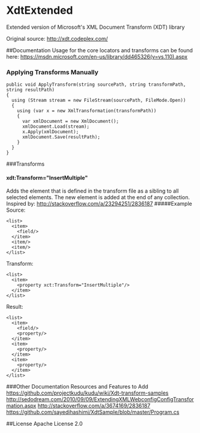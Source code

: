 # XdtExtended
Extended version of Microsoft's XML Document Transform (XDT) library

Original source: http://xdt.codeplex.com/

##Documentation
Usage for the core locators and transforms can be found here:
https://msdn.microsoft.com/en-us/library/dd465326(v=vs.110).aspx

### Applying Transforms Manually
```
public void ApplyTransform(string sourcePath, string transformPath, string resultPath)
{
  using (Stream stream = new FileStream(sourcePath, FileMode.Open))
  {
    using (var x = new XmlTransformation(transformPath))
    {
      var xmlDocument = new XmlDocument();
      xmlDocument.Load(stream);
      x.Apply(xmlDocument);
      xmlDocument.Save(resultPath);
    }
  }
}
```
###Transforms
#### xdt:Transform="InsertMultiple"
Adds the element that is defined in the transform file as a sibling to all selected elements. The new element is added at the end of any collection. Inspired by: http://stackoverflow.com/a/23294251/2836187
#####Example
Source:
```
<list>
  <item>
    <field/>
  </item>
  <item/>
  <item/>
</list>
```
Transform:
```
<list>
  <item>
    <property xct:Transform="InsertMultiple"/>
  </item>
</list>
```
Result:
```
<list>
  <item>
    <field/>
    <property/>
  </item>
  <item>
    <property/>
  </item>
  <item>
    <property/>
  </item>
</list>
```
###Other Documentation Resources and Features to Add
https://github.com/projectkudu/kudu/wiki/Xdt-transform-samples
http://sedodream.com/2010/09/09/ExtendingXMLWebconfigConfigTransformation.aspx
http://stackoverflow.com/a/3674169/2836187
https://github.com/sayedihashimi/XdtSample/blob/master/Program.cs

##License
Apache License 2.0
